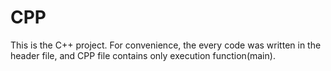 # CPP

This is the C++ project.
For convenience, the every code was written in the header file, and CPP file contains only execution function(main).
